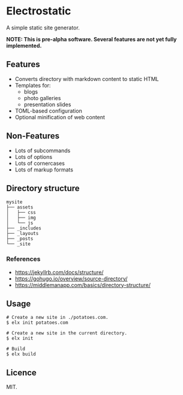 # Electrostatic

A simple static site generator.

**NOTE: This is pre-alpha software. Several
features are not yet fully implemented.**


## Features

- Converts directory with markdown content to static HTML
- Templates for:
    - blogs
    - photo galleries
    - presentation slides
- TOML-based configuration
- Optional minification of web content

## Non-Features

- Lots of subcommands
- Lots of options
- Lots of cornercases
- Lots of markup formats


## Directory structure

```
mysite
├── assets
│   ├── css
│   ├── img
│   └── js
├── _includes
├── _layouts
├── _posts
└── _site
```

### References

- https://jekyllrb.com/docs/structure/
- https://gohugo.io/overview/source-directory/
- https://middlemanapp.com/basics/directory-structure/


## Usage

```shell
# Create a new site in ./potatoes.com.
$ elx init potatoes.com

# Create a new site in the current directory.
$ elx init

# Build
$ elx build
```

## Licence

MIT.
